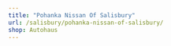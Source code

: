 ```yaml
---
title: "Pohanka Nissan Of Salisbury"
url: /salisbury/pohanka-nissan-of-salisbury/
shop: Autohaus
---
```

